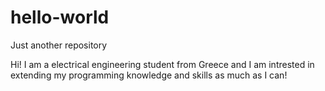 # hello-world
Just another repository

Hi!
I am a electrical engineering student from Greece 
and I am intrested in extending my programming 
knowledge and skills as much as I can!
